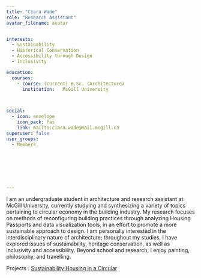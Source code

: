```yaml
---
title: "Ciara Wade"
role: "Research Assistant"
avatar_filename: avatar


interests:
  - Sustainability
  - Historical Conservation
  - Accessibility through Design
  - Inclusivity

education:
  courses:
    - course: (current) B.Sc. (Architecture)
      institution:   McGill University 
  


social:
  - icon: envelope
    icon_pack: fas
    link: mailto:ciara.wade@mail.mcgill.ca
superuser: false
user_groups:
  - Members



    

  

--- 
```




I am an undergraduate student in architecture and research assistant at McGill University, currently studying and synthesizing a variety of topics pertaining to circular economy in the building industry. My research focuses on methods of reconfiguring building practices through analyzing Housing Passports and data visualization tools, in an effort to promote a more sustainable approach to design. I am personally interested in the interdisciplinary nature of architecture; throughout my studies, I have explored issues of sustainability, heritage conservation, as well as inclusivity and accessibility. Beyond school and research, I enjoy painting, philosophy, and travelling.



Projects  : 
<a href='http://localhost:1313/project/sustainability-housing-in-a-circular-economy/'  >Sustainability Housing in a Circular 
</br>
